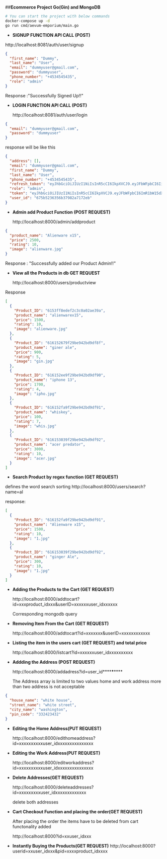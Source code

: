 ##**Ecommerce Project Go(Gin) and MongoDB**

```bash
# You can start the project with below commands
docker-compose up -d
go run cmd/aevum-emporium/main.go
```

- **SIGNUP FUNCTION API CALL (POST)**

http://localhost:8081/auth/user/signup

```json
{
  "first_name": "Dummy",
  "last_name": "User",
  "email": "dummyuser@gmail.com",
  "password": "dummyuser",
  "phone_number": "+4534545435",
  "role": "admin"
}
```

Response :"Successfully Signed Up!!"

- **LOGIN FUNCTION API CALL (POST)**

  http://localhost:8081/auth/user/login

```json
{
  "email": "dummyuser@gmail.com",
  "password": "dummyuser"
}
```

response will be like this

```json
{
  "address": [],
  "email": "dummyuser@gmail.com",
  "first_name": "Dummy",
  "last_name": "User",
  "phone_number": "+4534545435",
  "refresh_token": "eyJhbGciOiJIUzI1NiIsInR5cCI6IkpXVCJ9.eyJFbWFpbCI6IiIsIkZpcnN0X05hbWUiOiIiLCJMYXN0X05hbWUiOiIiLCJVaWQiOiIiLCJleHAiOjE3MzQ2NTMxODJ9.asTsdXIH7Q-G4L_mUGKJNnIPtBuvTV5IdOBr4tpgZZ0",
  "role": "admin",
  "token": "eyJhbGciOiJIUzI1NiIsInR5cCI6IkpXVCJ9.eyJFbWFpbCI6ImR1bW15dXNlckBnbWFpbC5jb20iLCJGaXJzdF9OYW1lIjoiRHVtbXkiLCJMYXN0X05hbWUiOiJVc2VyIiwiVWlkIjoiNjc1YjUyMzYzNTZiMzc5ODJhNzE3MmViIiwiZXhwIjoxNzM0MTM0NzgyfQ.F2H38EW7Wd7BDmcU0ADZ0rJFktEY_3LQvOnHsxx_61c",
  "user_id": "675b5236356b37982a7172eb"
}
```

- **Admin add Product Function (POST REQUEST)**

  http://localhost:8000/admin/addproduct

```json
{
  "product_name": "Alienware x15",
  "price": 2500,
  "rating": 10,
  "image": "alienware.jpg"
}
```

Response : "Successfully added our Product Admin!!"

- **View all the Products in db GET REQUEST**

  http://localhost:8000/users/productview

Response

```json
[
  {
    "Product_ID": "6153ff8edef2c3c0a02ae39a",
    "product_name": "alienwarex15",
    "price": 1500,
    "rating": 10,
    "image": "alienware.jpg"
  },
  {
    "Product_ID": "616152679f29be942bd9df8f",
    "product_name": "giner ale",
    "price": 900,
    "rating": 5,
    "image": "gin.jpg"
  },
  {
    "Product_ID": "616152ee9f29be942bd9df90",
    "product_name": "iphone 13",
    "price": 1700,
    "rating": 4,
    "image": "ipho.jpg"
  },
  {
    "Product_ID": "616152fa9f29be942bd9df91",
    "product_name": "whiskey",
    "price": 100,
    "rating": 7,
    "image": "whis.jpg"
  },
  {
    "Product_ID": "616153039f29be942bd9df92",
    "product_name": "acer predator",
    "price": 3000,
    "rating": 10,
    "image": "acer.jpg"
  }
]
```

- **Search Product by regex function (GET REQUEST)**

defines the word search sorting
http://localhost:8000/users/search?name=al

response:

```json
[
  {
    "Product_ID": "616152fa9f29be942bd9df91",
    "product_name": "Alienware x15",
    "price": 1500,
    "rating": 10,
    "image": "1.jpg"
  },
  {
    "Product_ID": "616153039f29be942bd9df92",
    "product_name": "ginger Ale",
    "price": 300,
    "rating": 10,
    "image": "1.jpg"
  }
]
```

- **Adding the Products to the Cart (GET REQUEST)**

  http://localhost:8000/addtocart?id=xxxproduct_idxxx&userID=xxxxxxuser_idxxxxxx

  Corresponding mongodb query

- **Removing Item From the Cart (GET REQUEST)**

  http://localhost:8000/addtocart?id=xxxxxxx&userID=xxxxxxxxxxxx

- **Listing the item in the users cart (GET REQUEST) and total price**

  http://localhost:8000/listcart?id=xxxxxxuser_idxxxxxxxxxx

- **Addding the Address (POST REQUEST)**

  http://localhost:8000/addadress?id=user_id**\*\***\***\*\***

  The Address array is limited to two values home and work address more than two address is not acceptable

```json
{
  "house_name": "white house",
  "street_name": "white street",
  "city_name": "washington",
  "pin_code": "332423432"
}
```

- **Editing the Home Address(PUT REQUEST)**

  http://localhost:8000/edithomeaddress?id=xxxxxxxxxxuser_idxxxxxxxxxxxxxxx

- **Editing the Work Address(PUT REQUEST)**

  http://localhost:8000/editworkaddress?id=xxxxxxxxxxuser_idxxxxxxxxxxxxxxx

- **Delete Addresses(GET REQUEST)**

  http://localhost:8000/deleteaddresses?id=xxxxxxxxxuser_idxxxxxxxxxxxxx

  delete both addresses

- **Cart Checkout Function and placing the order(GET REQUEST)**

  After placing the order the items have to be deleted from cart functonality added

  http://localhost:8000?id=xxuser_idxxx

- **Instantly Buying the Products(GET REQUEST)**
  http://localhost:8000?userid=xxuser_idxxx&pid=xxxxproduct_idxxxx
